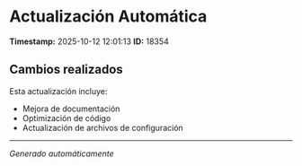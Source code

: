# Actualización Automática

**Timestamp:** 2025-10-12 12:01:13
**ID:** 18354

## Cambios realizados

Esta actualización incluye:
- Mejora de documentación
- Optimización de código
- Actualización de archivos de configuración

---
*Generado automáticamente*
